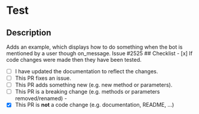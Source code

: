 # Test
## Description 
Adds an example, which displays how to do something when the bot is mentioned by a user though on_message. Issue #2525   ## Checklist - [x] If code changes were made then they have been tested. 
- [ ] I have updated the documentation to reflect the changes.      
- [ ] This PR fixes an issue.  
- [ ] This PR adds something new (e.g. new method or parameters).  
- [ ] This PR is a breaking change (e.g. methods or parameters removed/renamed)  -
- [x] This PR is **not** a code change (e.g. documentation, README, ...)
